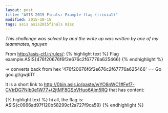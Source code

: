 ```yaml
---
layout: post
title: "ASIS 2015 Finals: Example flag (trivia1)"
modified: 2015-10-15
tags: asis asis2015finals misc
---
```


*This challenge was solved by and the write up was written by one of my teammates, nguyen*

From <http://asis-ctf.ir/rules/>:
{% highlight text %}
Flag example:ASIS{476f20676f6f2e676c2f67776a625466}
{% endhighlight %}

=> converts back from hex '476f20676f6f2e676c2f67776a625466' == Go goo.gl/gwjbTf

It is a short link to <http://0bin.asis.io/paste/wYO8nWC1#Fef7-CVtrDG7NIb0e1W77+t2jtMF8GSbVHuo6Ajm5RQ> that has content:

{% highlight text %}
hi all, the flag is: ASIS{c0966ad97f120b58299cf2a727f9ca59}
{% endhighlight %}